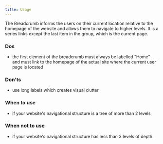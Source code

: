 ```yaml
---
title: Usage
---
```

The Breadcrumb informs the users on their current location relative to the homepage of the website and allows them to navigate to higher levels. It is a series links except the last item in the group, which is the current page.

### Dos 

- the first element of the breadcrumb must always be labelled "Home" and must link to the homepage of the actual site where the current user page is located

### Don'ts

- use long labels which creates visual clutter

### When to use

- if your website's navigational structure is a tree of more than 2 levels

### When not to use

- if your website's navigational structure has less than 3 levels of depth